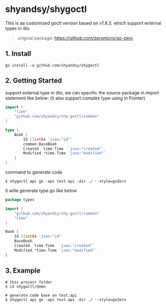 # shyandsy/shygoctl

This is aa customized goctl version based on v1.8.3, which support external types in dto

> original package: https://github.com/zeromicro/go-zero 

## 1. Install
```
go install -u github.com/shyandsy/shygoctl
```

## 2. Getting Started

support external type in dto, we can specific the source package in import statement like below:
(it also support complex type using in Pointer)

```go
import (
	"time"
    "github.com/shyandsy/shy-goctl/common"
)

type (
    Book {
        Id []int64 `json:"id"`
		common.BaseBook
        Created  time.Time  `json:"created"`
        Modified *time.Time `json:"modified"`
    }
)
```

command to generate code
```shell
$ shygoctl api go -api test.api -dir ./ --style=goZero
```

it wille generate type.go like below
```go
package types

import (
	"github.com/shyandsy/shy-goctl/common"
	"time"
)

Book {
    Id []int64 `json:"id"`
    BaseBook
    Created  time.Time  `json:"created"`
    Modified *time.Time `json:"modified"`
}
```

## 3. Example
```shell
# this project folder
$ cd shygoctl/demo   

# generate code base on test.api   
$ shygoctl api go -api test.api -dir ./ --style=goZero       
```
